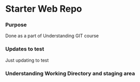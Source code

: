 # Starter Web Repo

### Purpose

Done as a part of Understanding GIT course

### Updates to test
Just updating to test

### Understanding Working Directory and staging area
